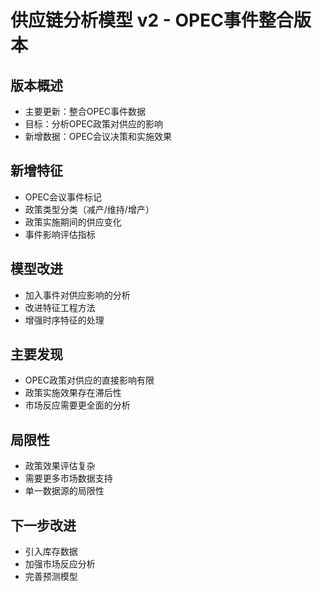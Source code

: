 # 供应链分析模型 v2 - OPEC事件整合版本

## 版本概述
- 主要更新：整合OPEC事件数据
- 目标：分析OPEC政策对供应的影响
- 新增数据：OPEC会议决策和实施效果

## 新增特征
- OPEC会议事件标记
- 政策类型分类（减产/维持/增产）
- 政策实施期间的供应变化
- 事件影响评估指标

## 模型改进
- 加入事件对供应影响的分析
- 改进特征工程方法
- 增强时序特征的处理

## 主要发现
- OPEC政策对供应的直接影响有限
- 政策实施效果存在滞后性
- 市场反应需要更全面的分析

## 局限性
- 政策效果评估复杂
- 需要更多市场数据支持
- 单一数据源的局限性

## 下一步改进
- 引入库存数据
- 加强市场反应分析
- 完善预测模型 